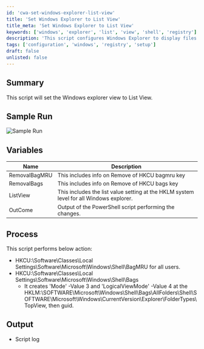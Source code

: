 ```yaml
---
id: 'cwa-set-windows-explorer-list-view'
title: 'Set Windows Explorer to List View'
title_meta: 'Set Windows Explorer to List View'
keywords: ['windows', 'explorer', 'list', 'view', 'shell', 'registry']
description: 'This script configures Windows Explorer to display files and folders in List View by modifying specific registry settings. It ensures that the changes apply to all users and creates the necessary registry keys for the desired view mode.'
tags: ['configuration', 'windows', 'registry', 'setup']
draft: false
unlisted: false
---
```

## Summary

This script will set the Windows explorer view to List View.

## Sample Run

![Sample Run](..\..\..\static\img\EPM---Windows-Configuration---Windows-Explorer-View---List\image_1.png)

## Variables

| Name            | Description                                                                 |
|-----------------|-----------------------------------------------------------------------------|
| RemovalBagMRU   | This includes info on Remove of HKCU bagmru key                            |
| RemovalBags     | This includes info on Remove of HKCU bags key                               |
| ListView        | This includes the list value setting at the HKLM system level for all Windows explorer. |
| OutCome         | Output of the PowerShell script performing the changes.                    |

## Process

This script performs below action:
- HKCU:\Software\Classes\Local Settings\Software\Microsoft\Windows\Shell\BagMRU for all users.
- HKCU:\Software\Classes\Local Settings\Software\Microsoft\Windows\Shell\Bags
  - It creates 'Mode' -Value 3 and 'LogicalViewMode' -Value 4 at the HKLM:\SOFTWARE\Microsoft\Windows\Shell\Bags\AllFolders\Shell\SOFTWARE\Microsoft\Windows\CurrentVersion\Explorer\FolderTypes\TopView, then guid.

## Output

- Script log




